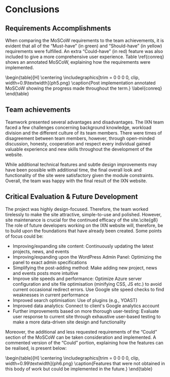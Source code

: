 

# Conclusions

## Requirements Accomplishments
When comparing the MoSCoW requirements to the team achievements, it is evident that all of the “Must-have” (in green) and “Should-have” (in yellow) requirements were fulfilled. An extra “Could-have” (in red) feature was also included to give a more comprehensive user experience.  Table \ref{conreq} shows an annotated MoSCoW, explaining how the requirements were implemented.

\begin{table}[H]
      \centering
      \includegraphics[trim = 0 0 0 0, clip, width=0.9\textwidth]{ph5.png}
      \caption{Post implementation annotated MoSCoW showing the progress made throughout the term.}
\label{conreq}
 \end{table}

## Team achievements

Teamwork presented several advantages and disadvantages. The IXN team faced a few challenges concerning background knowledge, workload division and the different culture of its team members. There were times of disagreement between team members, however, through open-minded discussion, honesty, cooperation and respect every individual gained valuable experience and new skills throughout the development of the website.

While additional technical features and subtle design improvements may have been possible with additional time, the final overall look and functionality of the site were satisfactory given the module constraints.  Overall, the team was happy with the final result of the IXN website.

## Critical Evaluation & Future Development

The project was highly design-focused. Therefore, the team worked tirelessly to make the site attractive, simple-to-use and polished. However, site maintenance is crucial for the continued efficacy of the site.\cite{g8} The role of future developers working on the IXN website will, therefore, be to build upon the foundations that have already been created. Some points of focus could be:

- Improving/expanding site content: Continuously updating the latest projects, news, and events
- Improving/expanding upon the WordPress Admin Panel: Optimizing the panel to exact admin specifications
- Simplifying the post-adding method: Make adding new project, news and events posts more intuitive
- Improve site speeds and performance: Optimize Azure server configuration and site file optimisation (minifying CSS, JS etc.) to avoid current occasional redirect errors. Use Google site speed checks to find weaknesses in current performance
- Improved search optimisation: Use of plugins (e.g., YOAST)
- Improved data analytics: Connect to client's Google analytics account
- Further improvements based on more thorough user-testing: Evaluate user response to current site through exhaustive user-based testing to make a more data-driven site design and functionality

Moreover, the additional and less requested requirements of the “Could” section of the MoSCoW can be taken consideration and implemented. A commented version of the “Could” portion, explaining how the features can be realised, is present below:

\begin{table}[H]
      \centering
      \includegraphics[trim = 0 0 0 0, clip, width=0.99\textwidth]{ph6.png}
      \caption{Features that were not obtained in this body of work but could be implemented in the future.}
 \end{table}